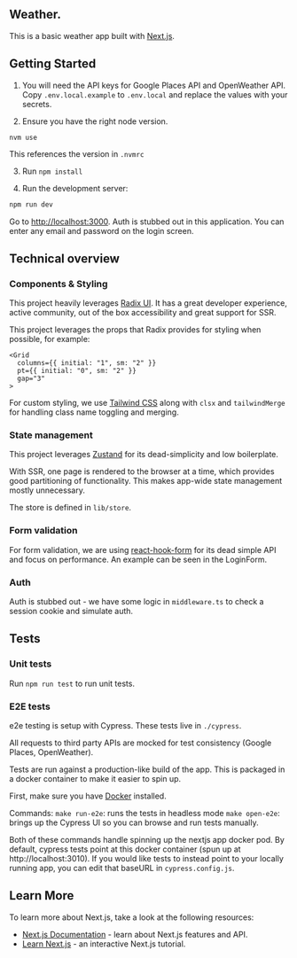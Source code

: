## Weather.

This is a basic weather app built with [Next.js](https://nextjs.org/).

## Getting Started

1. You will need the API keys for Google Places API and OpenWeather API.
   Copy `.env.local.example` to `.env.local` and replace the values with your secrets.

2. Ensure you have the right node version.

```
nvm use
```

This references the version in `.nvmrc`

3. Run `npm install`

4. Run the development server:

```bash
npm run dev
```

Go to [http://localhost:3000](http://localhost:3000). Auth is stubbed out in this application. You
can enter any email and password on the login screen.

## Technical overview

### Components & Styling

This project heavily leverages [Radix UI](https://www.radix-ui.com/). It has a great developer experience, active community, out of the box accessibility and great support for SSR.

This project leverages the props that Radix provides for styling when possible, for example:

```
<Grid
  columns={{ initial: "1", sm: "2" }}
  pt={{ initial: "0", sm: "2" }}
  gap="3"
>
```

For custom styling, we use [Tailwind CSS](https://tailwindcss.com/) along with `clsx` and `tailwindMerge` for handling class name toggling and merging.

### State management

This project leverages [Zustand](https://docs.pmnd.rs/zustand/getting-started/introduction) for its dead-simplicity and low boilerplate.

With SSR, one page is rendered to the browser at a time, which provides good partitioning of functionality. This makes app-wide state management mostly unnecessary.

The store is defined in `lib/store`.

### Form validation

For form validation, we are using [react-hook-form](https://react-hook-form.com/) for its dead simple API and focus on performance. An example can be seen in the LoginForm.

### Auth

Auth is stubbed out - we have some logic in `middleware.ts` to check a session cookie and simulate auth.

## Tests

### Unit tests

Run `npm run test` to run unit tests.

### E2E tests

e2e testing is setup with Cypress. These tests live in `./cypress`.

All requests to third party APIs are mocked for test consistency (Google Places, OpenWeather).

Tests are run against a production-like build of the app. This is packaged in a docker container to make it easier to spin up.

First, make sure you have [Docker](https://docs.docker.com/desktop/) installed.

Commands:
`make run-e2e`: runs the tests in headless mode
`make open-e2e`: brings up the Cypress UI so you can browse and run tests manually.

Both of these commands handle spinning up the nextjs app docker pod. By default, cypress tests point at this docker container (spun up at http://localhost:3010). If you would like tests to instead point to your locally running app, you can edit that baseURL in `cypress.config.js`.

## Learn More

To learn more about Next.js, take a look at the following resources:

- [Next.js Documentation](https://nextjs.org/docs) - learn about Next.js features and API.
- [Learn Next.js](https://nextjs.org/learn) - an interactive Next.js tutorial.
